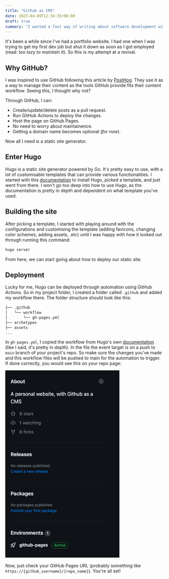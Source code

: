```yaml
---
title: "Github as CMS"
date: 2023-04-09T12:34:35+08:00
draft: true
summary: "I wanted a fast way of writing about software development with minimal setup, so here it is."
---
```


It's been a while since I've had a portfolio website. I had one when I was trying to get my first dev job but shut it down as soon as I got employed (read: _too lazy to maintain it_). So this is my attempt at a revival.

## Why GitHub?

I was inspired to use GitHub following this article by [PostHog](https://posthog.com/blog/github-cms?utm_source=pointer&utm_medium=newsletter). They use it as a way to manage their content as the tools GitHub provide fits their content workflow. Seeing this, I thought why not?

Through GitHub, I can:

- Create/update/delete posts as a pull request.
- Run GitHub Actions to deploy the changes.
- Host the page on GitHub Pages.
- No need to worry about maintainence.
- Getting a domain name becomes optional (_for now_).

Now all I need is a static site generator.

## Enter Hugo

Hugo is a static site generator powered by Go. It's pretty easy to use, with a lot of customisable templates that can provide various functionalities. I started with this [documentation](https://gohugo.io/getting-started/quick-start/) to install Hugo, picked a template, and just went from there. I won't go too deep into how to use Hugo, as the documentation is pretty in depth and dependent on what template you've used.

## Building the site

After picking a template, I started with playing around with the configurations and customising the template (adding favicons, changing color schemes, adding assets, .etc) until I was happy with how it looked out through running this command:

```bash
hugo server
```

From here, we can start going about how to deploy our static site.

## Deployment

Lucky for me, Hugo can be deployed through automation using GitHub Actions. So in my project folder, I created a folder called `.github` and added my workflow there. The folder structure should look like this:

```
├── .github
│   └── workflow
│       └── gh-pages.yml
├── archetypes
├── assets
...
```

In `gh-pages.yml`, I copied the workflow from Hugo's own [documentation](https://gohugo.io/hosting-and-deployment/hosting-on-github/) (like I said, it's pretty in depth). In the file the event target is on a push to `main` branch of your project's repo. So make sure the changes you've made and this workflow files will be pushed to main for the automation to trigger. If done correctly, you would see this on your repo page:

![Github pages have been deployed](image.png)

Now, just check your GitHub Pages URL (probably something like `https://{github_username}/{repo_name}`). You're all set!
